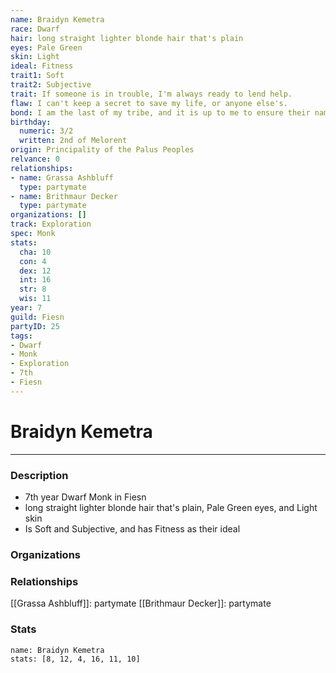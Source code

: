 ```yaml
---
name: Braidyn Kemetra
race: Dwarf
hair: long straight lighter blonde hair that's plain
eyes: Pale Green
skin: Light
ideal: Fitness
trait1: Soft
trait2: Subjective
trait: If someone is in trouble, I'm always ready to lend help.
flaw: I can't keep a secret to save my life, or anyone else's.
bond: I am the last of my tribe, and it is up to me to ensure their names enter legend.
birthday:
  numeric: 3/2
  written: 2nd of Melorent
origin: Principality of the Palus Peoples
relvance: 0
relationships:
- name: Grassa Ashbluff
  type: partymate
- name: Brithmaur Decker
  type: partymate
organizations: []
track: Exploration
spec: Monk
stats:
  cha: 10
  con: 4
  dex: 12
  int: 16
  str: 8
  wis: 11
year: 7
guild: Fiesn
partyID: 25
tags:
- Dwarf
- Monk
- Exploration
- 7th
- Fiesn
---
```

# Braidyn Kemetra
---
### Description
- 7th year Dwarf Monk in Fiesn
- long straight lighter blonde hair that's plain, Pale Green eyes, and Light skin
- Is Soft and Subjective, and has Fitness as their ideal

### Organizations
### Relationships
[[Grassa Ashbluff]]: partymate
[[Brithmaur Decker]]: partymate
### Stats
```statblock
name: Braidyn Kemetra
stats: [8, 12, 4, 16, 11, 10]
```